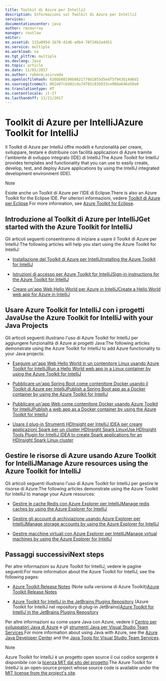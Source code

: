 ```yaml
---
title: Toolkit di Azure per IntelliJ
description: Informazioni sul Toolkit di Azure per IntelliJ
services: 
documentationcenter: java
author: rmcmurray
manager: routlaw
editor: 
ms.assetid: 115a095d-1b70-41d6-adb4-78f24b2a4451
ms.service: multiple
ms.workload: na
ms.tgt_pltfrm: multiple
ms.devlang: Java
ms.topic: article
ms.date: 11/01/2017
ms.author: robmcm;asirveda
ms.openlocfilehash: 630bb80190b8821778d1855d5edf5f943b14d6d1
ms.sourcegitcommit: 062e07cbd42cda74f02c82b933ce90da646a50a0
ms.translationtype: HT
ms.contentlocale: it-IT
ms.lasthandoff: 11/21/2017
---
```

# <a name="azure-toolkit-for-intellij"></a><span data-ttu-id="9d6f5-103">Toolkit di Azure per IntelliJ</span><span class="sxs-lookup"><span data-stu-id="9d6f5-103">Azure Toolkit for IntelliJ</span></span>
<span data-ttu-id="9d6f5-104">Il Toolkit di Azure per IntelliJ offre modelli e funzionalità per creare, sviluppare, testare e distribuire con facilità applicazioni di Azure tramite l'ambiente di sviluppo integrato (IDE) di IntelliJ.</span><span class="sxs-lookup"><span data-stu-id="9d6f5-104">The Azure Toolkit for IntelliJ provides templates and functionality that you can use to easily create, develop, test, and deploy Azure applications by using the IntelliJ integrated development environment (IDE).</span></span>

> [!NOTE]
> 
> <span data-ttu-id="9d6f5-105">Esiste anche un Toolkit di Azure per l’IDE di Eclipse.</span><span class="sxs-lookup"><span data-stu-id="9d6f5-105">There is also an Azure Toolkit for the Eclipse IDE.</span></span> <span data-ttu-id="9d6f5-106">Per ulteriori informazioni, vedere [Toolkit di Azure per Eclipse](../eclipse/azure-toolkit-for-eclipse.md).</span><span class="sxs-lookup"><span data-stu-id="9d6f5-106">For more information, see [Azure Toolkit for Eclipse](../eclipse/azure-toolkit-for-eclipse.md).</span></span>
> 

## <a name="get-started-with-the-azure-toolkit-for-intellij"></a><span data-ttu-id="9d6f5-107">Introduzione al Toolkit di Azure per IntelliJ</span><span class="sxs-lookup"><span data-stu-id="9d6f5-107">Get started with the Azure Toolkit for IntelliJ</span></span>
<span data-ttu-id="9d6f5-108">Gli articoli seguenti consentiranno di iniziare a usare il Toolkit di Azure per IntelliJ:</span><span class="sxs-lookup"><span data-stu-id="9d6f5-108">The following articles will help you start using the Azure Toolkit for IntelliJ:</span></span>

* [<span data-ttu-id="9d6f5-109">Installazione del Toolkit di Azure per IntelliJ</span><span class="sxs-lookup"><span data-stu-id="9d6f5-109">Installing the Azure Toolkit for IntelliJ</span></span>](azure-toolkit-for-intellij-installation.md)

* [<span data-ttu-id="9d6f5-110">Istruzioni di accesso per Azure Toolkit for IntelliJ</span><span class="sxs-lookup"><span data-stu-id="9d6f5-110">Sign-in instructions for the Azure Toolkit for IntelliJ</span></span>](azure-toolkit-for-intellij-sign-in-instructions.md)

* [<span data-ttu-id="9d6f5-111">Creare un'app Web Hello World per Azure in IntelliJ</span><span class="sxs-lookup"><span data-stu-id="9d6f5-111">Create a Hello World web app for Azure in IntelliJ</span></span>](azure-toolkit-for-intellij-create-hello-world-web-app.md)

## <a name="use-the-azure-toolkit-for-intellij-with-your-java-projects"></a><span data-ttu-id="9d6f5-112">Usare Azure Toolkit for IntelliJ con i progetti Java</span><span class="sxs-lookup"><span data-stu-id="9d6f5-112">Use the Azure Toolkit for IntelliJ with your Java Projects</span></span>
<span data-ttu-id="9d6f5-113">Gli articoli seguenti illustrano l'uso di Azure Toolkit for IntelliJ per aggiungere funzionalità di Azure ai progetti Java:</span><span class="sxs-lookup"><span data-stu-id="9d6f5-113">The following articles demonstrate using the Azure Toolkit for IntelliJ to add Azure functionality to your Java projects:</span></span>

* [<span data-ttu-id="9d6f5-114">Eseguire un'app Web Hello World in un contenitore Linux usando Azure Toolkit for IntelliJ</span><span class="sxs-lookup"><span data-stu-id="9d6f5-114">Run a Hello World web app in a Linux container by using the Azure Toolkit for IntelliJ</span></span>](azure-toolkit-for-intellij-hello-world-web-app-linux.md)

* [<span data-ttu-id="9d6f5-115">Pubblicare un'app Spring Boot come contenitore Docker usando il Toolkit di Azure per IntelliJ</span><span class="sxs-lookup"><span data-stu-id="9d6f5-115">Publish a Spring Boot app as a Docker container by using the Azure Toolkit for IntelliJ</span></span>](azure-toolkit-for-intellij-publish-spring-boot-docker-app.md)

* [<span data-ttu-id="9d6f5-116">Pubblicare un'app Web come contenitore Docker usando Azure Toolkit for IntelliJ</span><span class="sxs-lookup"><span data-stu-id="9d6f5-116">Publish a web app as a Docker container by using the Azure Toolkit for IntelliJ</span></span>](azure-toolkit-for-intellij-publish-as-docker-container.md)

* [<span data-ttu-id="9d6f5-117">Usare il plug-in Strumenti HDInsight per IntelliJ IDEA per creare applicazioni Spark per un cluster HDInsight Spark Linux</span><span class="sxs-lookup"><span data-stu-id="9d6f5-117">Use HDInsight Tools Plugin for IntelliJ IDEA to create Spark applications for an HDInsight Spark Linux cluster</span></span>](/azure/hdinsight/hdinsight-apache-spark-intellij-tool-plugin)

## <a name="manage-azure-resources-using-the-azure-toolkit-for-intellij"></a><span data-ttu-id="9d6f5-118">Gestire le risorse di Azure usando Azure Toolkit for IntelliJ</span><span class="sxs-lookup"><span data-stu-id="9d6f5-118">Manage Azure resources using the Azure Toolkit for IntelliJ</span></span>
<span data-ttu-id="9d6f5-119">Gli articoli seguenti illustrano l'uso di Azure Toolkit for IntelliJ per gestire le risorse di Azure:</span><span class="sxs-lookup"><span data-stu-id="9d6f5-119">The following articles demonstrate using the Azure Toolkit for IntelliJ to manage your Azure resources:</span></span>

* [<span data-ttu-id="9d6f5-120">Gestire le cache Redis con Azure Explorer per IntelliJ</span><span class="sxs-lookup"><span data-stu-id="9d6f5-120">Manage redis caches by using the Azure Explorer for IntelliJ</span></span>](azure-toolkit-for-intellij-managing-redis-caches-using-azure-explorer.md)

* [<span data-ttu-id="9d6f5-121">Gestire gli account di archiviazione usando Azure Explorer per IntelliJ</span><span class="sxs-lookup"><span data-stu-id="9d6f5-121">Manage storage accounts by using the Azure Explorer for IntelliJ</span></span>](azure-toolkit-for-intellij-managing-virtual-machines-using-azure-explorer.md)

* [<span data-ttu-id="9d6f5-122">Gestire macchine virtuali con Azure Explorer per IntelliJ</span><span class="sxs-lookup"><span data-stu-id="9d6f5-122">Manage virtual machines by using the Azure Explorer for IntelliJ</span></span>](azure-toolkit-for-intellij-managing-storage-accounts-using-azure-explorer.md)

## <a name="next-steps"></a><span data-ttu-id="9d6f5-123">Passaggi successivi</span><span class="sxs-lookup"><span data-stu-id="9d6f5-123">Next steps</span></span>

<span data-ttu-id="9d6f5-124">Per altre informazioni su Azure Toolkit for IntelliJ, vedere le pagine seguenti:</span><span class="sxs-lookup"><span data-stu-id="9d6f5-124">For more information about the Azure Toolkit for IntelliJ, see the following pages:</span></span>

* <span data-ttu-id="9d6f5-125">[Azure Toolkit Release Notes](https://github.com/Microsoft/azure-tools-for-java/releases) (Note sulla versione di Azure Toolkit)</span><span class="sxs-lookup"><span data-stu-id="9d6f5-125">[Azure Toolkit Release Notes](https://github.com/Microsoft/azure-tools-for-java/releases)</span></span>

* <span data-ttu-id="9d6f5-126">[Azure Toolkit for IntelliJ in the JetBrains Plugins Repository](https://plugins.jetbrains.com/plugin/8053-azure-toolkit-for-intellij) (Azure Toolkit for IntelliJ nel repository di plug-in JetBrains)</span><span class="sxs-lookup"><span data-stu-id="9d6f5-126">[Azure Toolkit for IntelliJ in the JetBrains Plugins Repository](https://plugins.jetbrains.com/plugin/8053-azure-toolkit-for-intellij)</span></span>

<span data-ttu-id="9d6f5-127">Per altre informazioni su come usare Java con Azure, vedere il [Centro per sviluppatori Java di Azure](https://azure.microsoft.com/develop/java/) e gli [strumenti Java per Visual Studio Team Services](https://java.visualstudio.com/).</span><span class="sxs-lookup"><span data-stu-id="9d6f5-127">For more information about using Java with Azure, see the [Azure Java Developer Center](https://azure.microsoft.com/develop/java/) and the [Java Tools for Visual Studio Team Services](https://java.visualstudio.com/).</span></span>

> [!NOTE]
> 
> <span data-ttu-id="9d6f5-128">Azure Toolkit for IntelliJ è un progetto open source il cui codice sorgente è disponibile con la [licenza MIT dal sito del progetto](https://github.com/microsoft/azure-tools-for-java).</span><span class="sxs-lookup"><span data-stu-id="9d6f5-128">The Azure Toolkit for IntelliJ is an open-source project whose source code is available under the [MIT license from the project's site](https://github.com/microsoft/azure-tools-for-java).</span></span>
> 

<!-- [!INCLUDE [azure-toolkit-for-intellij-additional-resources](../includes/azure-toolkit-for-intellij-additional-resources.md)] -->

<!-- URL List -->

[Azure Java Developer Center]: https://azure.microsoft.com/develop/java/
[Java Tools for Visual Studio Team Services]: https://java.visualstudio.com/

<!-- Temporarily Deprecated URLs -->

<!-- [Debug a Java Web App on Azure in IntelliJ]: ./app-service-web/app-service-web-debug-java-web-app-in-intellij.md -->
